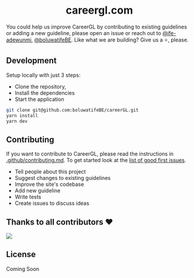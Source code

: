 <h1 align="center">
  careergl.com
</h1>

You could help us improve CareerGL by contributing to existing guidelines or adding a new guideline, please open an issue or reach out to [@ife-adewunmi](https://twitter.com/ife_adewunmi), [@boluwatifeBE](). Like what we are building? Give us a ⭐️, please.

## Development

Setup locally with just 3 steps:

- Clone the repository,
- Install the dependencies
- Start the application

```bash
git clone git@github.com:boluwatifeBE/careerGL.git
yarn install
yarn dev
```

## Contributing

If you want to contribute to CareerGL, please read the instructions in [.github/contributing.md](.github/contributing).
To get started look at the [list of good first issues](https://github.com/boluwatifeBE/careerGL/contribute).

- Tell people about this project
- Suggest changes to existing guidelines
- Improve the site's codebase
- Add new guideline
- Write tests
- Create issues to discuss ideas

## Thanks to all contributors ❤

 <a href = "https://github.com/boluwatifeBE/careerGL/graphs/contributors">
   <img src = "https://contrib.rocks/image?repo=boluwatifeBE/careerGL"/>
 </a>

## License

Coming Soon
